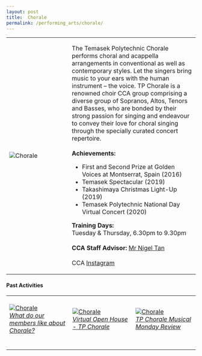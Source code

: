 ```yaml
---
layout: post
title:  Chorale
permalink: /performing_arts/chorale/
---
```


<div>
<table>
    <tr>
        <td style="width:33%"><image src="{{site.baseurl}}/images/CCA_chorale.jpg" style="display:block;margin-left:auto;margin-right:auto;" alt="Chorale"></image></td>
        <td>
            <p>
                The Temasek Polytechnic Chorale performs choral and acappella arrangements in conventional as well as contemporary styles. Let the singers bring music to your ears with the human instrument – the voice. TP Chorale is a renowned choir CCA group comprising a diverse group of Sopranos, Altos, Tenors and Basses, who are bonded by their strong passion for singing and endeavour to convey their love for choral singing through the specially curated concert repertoire.<br>
                <br>
                <b>Achievements:</b><br>
                <ul>
                    <li>First and Second Prize at Golden Voices at Montserrat, Spain (2016)</li>
                    <li>Temasek Spectacular (2019)</li>
                    <li>Takashimaya Christmas Light-Up (2019)</li>
                    <li>Temasek Polytechnic National Day Virtual Concert (2020)</li>
                </ul>
            </p>
            <p>
                <b>Training Days:</b><br>
                Tuesday & Thursday, 6.30pm to 9.30pm<br>
                <br>
                <b>CCA Staff Advisor:</b> <a href="mailto:nigeltan@tp.edu.sg">Mr Nigel Tan</a><br>
                <br>
                CCA <a href="https://www.instagram.com/tpchorale">Instagram</a>
            </p>
        </td>
    </tr>
</table>
</div>

#### Past Activities

<table>
    <tr>
        <td style="width:33%"><br>
            <a href="https://www.instagram.com/p/CAKnekPH6To/">
                <image src="{{site.baseurl}}/images/CCA-Chorale_IG1.png" style="display:block;margin-left:auto;margin-right:auto;" alt="Chorale">
                <h6 style="margin-top:0%">What do our members like about Chorale?</h6>
                </image>
            </a>
        </td>
        <td style="width:33%"><br>
            <a href="https://www.instagram.com/p/CJuoYOzn-dO/">
                <image src="{{site.baseurl}}/images/CCA-Chorale_IG4.png" style="display:block;margin-left:auto;margin-right:auto;" alt="Chorale">
                <h6 style="margin-top:0%">Virtual Open House - TP Chorale</h6>
                </image>
            </a>
        </td>
        <td style="width:33%"><br>
            <a href="https://www.instagram.com/stories/highlights/17873117704796123/">
                <image src="{{site.baseurl}}/images/CCA-Chorale_IG3.png" style="display:block;margin-left:auto;margin-right:auto;" alt="Chorale">
                <h6 style="margin-top:0%">TP Chorale Musical Monday Review</h6>    
                </image>
            </a>
        </td>
    </tr>
</table>


